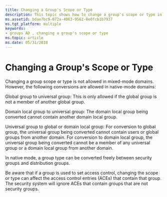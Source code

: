 ```yaml
---
title: Changing a Group's Scope or Type
description: This topic shows how to change a group's scope or type in native mode domains.
ms.assetid: bdae7bc9-072a-4063-9562-8e0fcb1b7937
ms.tgt_platform: multiple
keywords:
- groups AD , changing a group's scope or type
ms.topic: article
ms.date: 05/31/2018
---
```


# Changing a Group's Scope or Type

Changing a group scope or type is not allowed in mixed-mode domains. However, the following conversions are allowed in native-mode domains:

Global group to universal group: This is only allowed if the global group is not a member of another global group.

Domain local group to universal group: The domain local group being converted cannot contain another domain local group.

Universal group to global or domain local group: For conversion to global group, the universal group being converted cannot contain users or global groups from another domain. For conversion to domain local group, the universal group being converted cannot be a member of any universal group or a domain local group from another domain.

In native mode, a group type can be converted freely between security groups and distribution groups.

Be aware that if a group is used to set access control, changing the scope or type can affect the access control entries (ACEs) that contain that group. The security system will ignore ACEs that contain groups that are not security groups.

 

 




